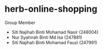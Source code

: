# herb-online-shopping

Group Member

* Siti Najihah Binti Mohamad Nasir (248004)
* Nur Syahirah Binti Md Isa        (247881)
* Siti Najihah Binti Mohamad Fauzi (247991)
